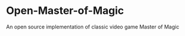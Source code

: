 Open-Master-of-Magic
====================

An open source implementation of classic video game Master of Magic
